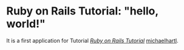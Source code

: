 # Ruby on Rails Tutorial: "hello, world!"

It is a first application for Tutorial
[*Ruby on Rails Tutorial*](http://www.railstutorial.org/)
 [michaelhartl](http://www.michaelhartl.com/).